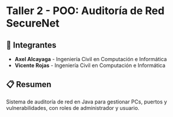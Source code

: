 # Taller 2 - POO: Auditoría de Red SecureNet

## 👥 Integrantes
- **Axel Alcayaga** - Ingeniería Civil en Computación e Informática
- **Vicente Rojas** - Ingeniería Civil en Computación e Informática

## 📋 Resumen
Sistema de auditoría de red en Java para gestionar PCs, puertos y vulnerabilidades, con roles de administrador y usuario.